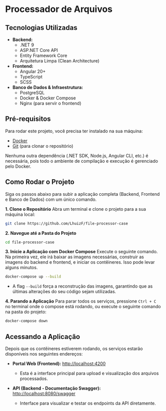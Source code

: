 # Processador de Arquivos

## Tecnologias Utilizadas

- **Backend:**
  - .NET 9
  - ASP.NET Core API
  - Entity Framework Core
  - Arquitetura Limpa (Clean Architecture)
- **Frontend:**
  - Angular 20+
  - TypeScript
  - SCSS
- **Banco de Dados & Infraestrutura:**
  - PostgreSQL
  - Docker & Docker Compose
  - Nginx (para servir o frontend)

## Pré-requisitos

Para rodar este projeto, você precisa ter instalado na sua máquina:

- [Docker](https://www.docker.com/products/docker-desktop/)
- [Git](https://git-scm.com/) (para clonar o repositório)

Nenhuma outra dependência (.NET SDK, Node.js, Angular CLI, etc.) é necessária, pois todo o ambiente de compilação e execução é gerenciado pelo Docker.

## Como Rodar o Projeto

Siga os passos abaixo para subir a aplicação completa (Backend, Frontend e Banco de Dados) com um único comando.

**1. Clone o Repositório**
Abra um terminal e clone o projeto para a sua máquina local:

```bash
git clone https://github.com/LhuizF/file-processor-case
```

**2. Navegue até a Pasta do Projeto**

```bash
cd file-processor-case
```

**3. Inicie a Aplicação com Docker Compose**
Execute o seguinte comando. Na primeira vez, ele irá baixar as imagens necessárias, construir as imagens do backend e frontend, e iniciar os contêineres. Isso pode levar alguns minutos.

```bash
docker-compose up --build
```

- A flag `--build` força a reconstrução das imagens, garantindo que as últimas alterações do seu código sejam utilizadas.

**4. Parando a Aplicação**
Para parar todos os serviços, pressione `Ctrl + C` no terminal onde o compose está rodando, ou execute o seguinte comando na pasta do projeto:

```bash
docker-compose down
```

## Acessando a Aplicação

Depois que os contêineres estiverem rodando, os serviços estarão disponíveis nos seguintes endereços:

- **Portal Web (Frontend):** [http://localhost:4200](http://localhost:4200)

  - Esta é a interface principal para upload e visualização dos arquivos processados.

- **API (Backend - Documentação Swagger):** [http://localhost:8080/swagger](http://localhost:8080/swagger)

  - Interface para visualizar e testar os endpoints da API diretamente.
